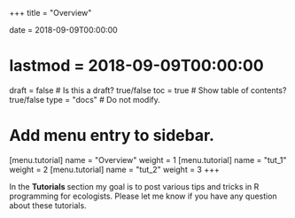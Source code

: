+++
title = "Overview"

date = 2018-09-09T00:00:00
# lastmod = 2018-09-09T00:00:00

draft = false  # Is this a draft? true/false
toc = true  # Show table of contents? true/false
type = "docs"  # Do not modify.

# Add menu entry to sidebar.
[menu.tutorial]
  name = "Overview"
  weight = 1
[menu.tutorial]
  name = "tut_1"
  weight = 2
[menu.tutorial]
  name = "tut_2"
  weight = 3
+++

In the <b> Tutorials </b> section my goal is to post various tips and tricks in R programming for ecologists. Please let me know if you have any question about these tutorials.

